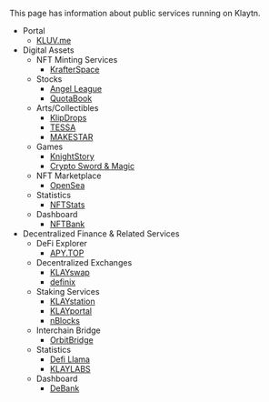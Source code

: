 This page has information about public services running on Klaytn.

* Portal
  * [KLUV.me](https://kluv.me/app/portal)
* Digital Assets
  * NFT Minting Services
    * [KrafterSpace](https://www.krafter.space)
  * Stocks
    * [Angel League](https://www.angelleague.io/tabs/home)
    * [QuotaBook](https://www.quotabook.com/en)
  * Arts/Collectibles
    * [KlipDrops](https://klipdrops.com/)
    * [TESSA](https://www.tessa.art/#/)
    * [MAKESTAR](https://www.makestar.co/)
  * Games
    * [KnightStory](https://knightstory.io/)
    * [Crypto Sword & Magic](https://www.cryptoswordandmagic.com/)
  * NFT Marketplace
    * [OpenSea](https://opensea.io/rankings?chain=klaytn)
  * Statistics
    * [NFTStats](https://www.nft-stats.com/)
  * Dashboard
    * [NFTBank](https://nftbank.ai/)
* Decentralized Finance & Related Services
  * DeFi Explorer
    * [APY.TOP](https://apy.top/find)
  * Decentralized Exchanges
    * [KLAYswap](https://klayswap.com/)
    * [definix](https://definix.com/en)
  * Staking Services
    * [KLAYstation](https://klaystation.io/)
    * [KLAYportal](https://klayportal.hashquark.io/#/)
    * [nBlocks](https://nblocks.io/)
  * Interchain Bridge
    * [OrbitBridge](https://bridge.orbitchain.io/)
  * Statistics
    * [Defi Llama](https://defillama.com/chain/Klaytn)
    * [KLAYLABS](https://www.klaylabs.net/)
  * Dashboard
    * [DeBank](https://debank.com/)

